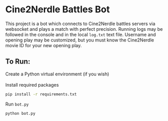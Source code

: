 # Cine2Nerdle Battles Bot

This project is a bot which connects to Cine2Nerdle battles servers via websocket and plays a match with perfect precision. Running logs may be followed in the console and in the local `log.txt` text file. Username and opening play may be customized, but you must know the Cine2Nerdle movie ID for your new opening play.

## To Run:
Create a Python virtual environment (if you wish)\
\
Install required packages
```bash
pip install -r requirements.txt
```
Run `bot.py`
```bash
python bot.py
```
